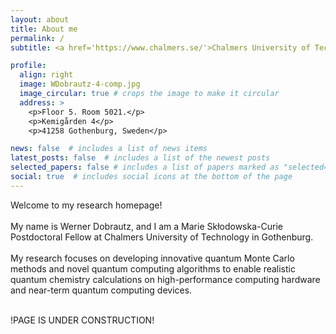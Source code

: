 ```yaml
---
layout: about
title: About me
permalink: /
subtitle: <a href='https://www.chalmers.se/'>Chalmers University of Technology</a>. 

profile:
  align: right
  image: WDobrautz-4-comp.jpg
  image_circular: true # crops the image to make it circular
  address: >
    <p>Floor 5. Room 5021.</p>
    <p>Kemigården 4</p>
    <p>41258 Gothenburg, Sweden</p>

news: false  # includes a list of news items
latest_posts: false  # includes a list of the newest posts
selected_papers: false # includes a list of papers marked as "selected={true}"
social: true  # includes social icons at the bottom of the page
---
```

Welcome to my research homepage! <br><br>
My name is Werner Dobrautz, and I am a Marie Skłodowska-Curie Postdoctoral Fellow at Chalmers University of Technology in Gothenburg. <br><br>
My research focuses on developing innovative quantum Monte Carlo methods and novel quantum computing algorithms to enable realistic quantum chemistry calculations on high-performance computing hardware and near-term quantum computing devices. <br><br>

!PAGE IS UNDER CONSTRUCTION!
